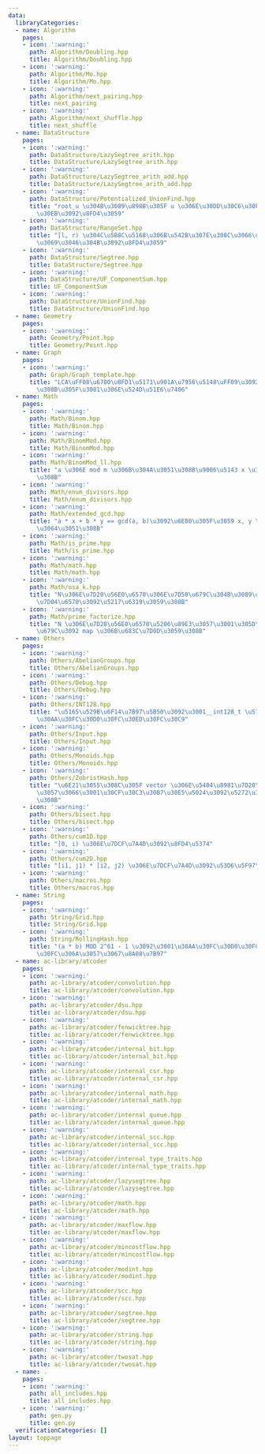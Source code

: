```yaml
---
data:
  libraryCategories:
  - name: Algorithm
    pages:
    - icon: ':warning:'
      path: Algorithm/Doubling.hpp
      title: Algorithm/Doubling.hpp
    - icon: ':warning:'
      path: Algorithm/Mo.hpp
      title: Algorithm/Mo.hpp
    - icon: ':warning:'
      path: Algorithm/next_pairing.hpp
      title: next_pairing
    - icon: ':warning:'
      path: Algorithm/next_shuffle.hpp
      title: next_shuffle
  - name: DataStructure
    pages:
    - icon: ':warning:'
      path: DataStructure/LazySegtree_arith.hpp
      title: DataStructure/LazySegtree_arith.hpp
    - icon: ':warning:'
      path: DataStructure/LazySegtree_arith_add.hpp
      title: DataStructure/LazySegtree_arith_add.hpp
    - icon: ':warning:'
      path: DataStructure/Potentialized_UnionFind.hpp
      title: "root_u \u304B\u3089\u898B\u305F u \u306E\u30DD\u30C6\u30F3\u30B7\u30E3\
        \u30EB\u3092\u8FD4\u3059"
    - icon: ':warning:'
      path: DataStructure/RangeSet.hpp
      title: "[l, r) \u304C\u5B8C\u5168\u306B\u542B\u307E\u308C\u3066\u3044\u308B\u304B\
        \u3069\u3046\u304B\u3092\u8FD4\u3059"
    - icon: ':warning:'
      path: DataStructure/Segtree.hpp
      title: DataStructure/Segtree.hpp
    - icon: ':warning:'
      path: DataStructure/UF_ComponentSum.hpp
      title: UF_ComponentSum
    - icon: ':warning:'
      path: DataStructure/UnionFind.hpp
      title: DataStructure/UnionFind.hpp
  - name: Geometry
    pages:
    - icon: ':warning:'
      path: Geometry/Point.hpp
      title: Geometry/Point.hpp
  - name: Graph
    pages:
    - icon: ':warning:'
      path: Graph/Graph_template.hpp
      title: "LCA\uFF08\u6700\u8FD1\u5171\u901A\u7956\u5148\uFF09\u3092\u6C42\u3081\
        \u308B\u305F\u3081\u306E\u524D\u51E6\u7406"
  - name: Math
    pages:
    - icon: ':warning:'
      path: Math/Binom.hpp
      title: Math/Binom.hpp
    - icon: ':warning:'
      path: Math/BinomMod.hpp
      title: Math/BinomMod.hpp
    - icon: ':warning:'
      path: Math/BinomMod_ll.hpp
      title: "a \u306E mod m \u306B\u304A\u3051\u308B\u9006\u5143 x \u3092\u6C42\u3081\
        \u308B"
    - icon: ':warning:'
      path: Math/enum_divisors.hpp
      title: Math/enum_divisors.hpp
    - icon: ':warning:'
      path: Math/extended_gcd.hpp
      title: "a * x + b * y == gcd(a, b)\u3092\u6E80\u305F\u3059 x, y \u3092\u898B\
        \u3064\u3051\u308B"
    - icon: ':warning:'
      path: Math/is_prime.hpp
      title: Math/is_prime.hpp
    - icon: ':warning:'
      path: Math/math.hpp
      title: Math/math.hpp
    - icon: ':warning:'
      path: Math/osa_k.hpp
      title: "N\u306E\u7D20\u56E0\u6570\u306E\u7D50\u679C\u304B\u3089\u3001N\u306E\
        \u7D04\u6570\u3092\u5217\u6319\u3059\u308B"
    - icon: ':warning:'
      path: Math/prime_factorize.hpp
      title: "N \u306E\u7D20\u56E0\u6570\u5206\u89E3\u3057\u3001\u305D\u306E\u7D50\
        \u679C\u3092 map \u306B\u683C\u7D0D\u3059\u308B"
  - name: Others
    pages:
    - icon: ':warning:'
      path: Others/AbelianGroups.hpp
      title: Others/AbelianGroups.hpp
    - icon: ':warning:'
      path: Others/Debug.hpp
      title: Others/Debug.hpp
    - icon: ':warning:'
      path: Others/INT128.hpp
      title: "\u5165\u529B\u6F14\u7B97\u5B50\u3092\u3001__int128_t \u578B\u7528\u306B\
        \u30AA\u30FC\u30D0\u30FC\u30ED\u30FC\u30C9"
    - icon: ':warning:'
      path: Others/Input.hpp
      title: Others/Input.hpp
    - icon: ':warning:'
      path: Others/Monoids.hpp
      title: Others/Monoids.hpp
    - icon: ':warning:'
      path: Others/ZobristHash.hpp
      title: "\u6E21\u3055\u308C\u305F vector \u306E\u5404\u8981\u7D20\u306B\u5BFE\
        \u3057\u3066\u3001\u30CF\u30C3\u30B7\u30E5\u5024\u3092\u5272\u308A\u5F53\u3066\
        \u308B"
    - icon: ':warning:'
      path: Others/bisect.hpp
      title: Others/bisect.hpp
    - icon: ':warning:'
      path: Others/cum1D.hpp
      title: "[0, i) \u306E\u7DCF\u7A4D\u3092\u8FD4\u5374"
    - icon: ':warning:'
      path: Others/cum2D.hpp
      title: "[i1, j1) * [i2, j2) \u306E\u7DCF\u7A4D\u3092\u53D6\u5F97\u3059\u308B"
    - icon: ':warning:'
      path: Others/macros.hpp
      title: Others/macros.hpp
  - name: String
    pages:
    - icon: ':warning:'
      path: String/Grid.hpp
      title: String/Grid.hpp
    - icon: ':warning:'
      path: String/RollingHash.hpp
      title: "(a * b) MOD 2^61 - 1 \u3092\u3001\u30AA\u30FC\u30D0\u30FC\u30D5\u30ED\
        \u30FC\u306A\u3057\u3067\u8A08\u7B97"
  - name: ac-library/atcoder
    pages:
    - icon: ':warning:'
      path: ac-library/atcoder/convolution.hpp
      title: ac-library/atcoder/convolution.hpp
    - icon: ':warning:'
      path: ac-library/atcoder/dsu.hpp
      title: ac-library/atcoder/dsu.hpp
    - icon: ':warning:'
      path: ac-library/atcoder/fenwicktree.hpp
      title: ac-library/atcoder/fenwicktree.hpp
    - icon: ':warning:'
      path: ac-library/atcoder/internal_bit.hpp
      title: ac-library/atcoder/internal_bit.hpp
    - icon: ':warning:'
      path: ac-library/atcoder/internal_csr.hpp
      title: ac-library/atcoder/internal_csr.hpp
    - icon: ':warning:'
      path: ac-library/atcoder/internal_math.hpp
      title: ac-library/atcoder/internal_math.hpp
    - icon: ':warning:'
      path: ac-library/atcoder/internal_queue.hpp
      title: ac-library/atcoder/internal_queue.hpp
    - icon: ':warning:'
      path: ac-library/atcoder/internal_scc.hpp
      title: ac-library/atcoder/internal_scc.hpp
    - icon: ':warning:'
      path: ac-library/atcoder/internal_type_traits.hpp
      title: ac-library/atcoder/internal_type_traits.hpp
    - icon: ':warning:'
      path: ac-library/atcoder/lazysegtree.hpp
      title: ac-library/atcoder/lazysegtree.hpp
    - icon: ':warning:'
      path: ac-library/atcoder/math.hpp
      title: ac-library/atcoder/math.hpp
    - icon: ':warning:'
      path: ac-library/atcoder/maxflow.hpp
      title: ac-library/atcoder/maxflow.hpp
    - icon: ':warning:'
      path: ac-library/atcoder/mincostflow.hpp
      title: ac-library/atcoder/mincostflow.hpp
    - icon: ':warning:'
      path: ac-library/atcoder/modint.hpp
      title: ac-library/atcoder/modint.hpp
    - icon: ':warning:'
      path: ac-library/atcoder/scc.hpp
      title: ac-library/atcoder/scc.hpp
    - icon: ':warning:'
      path: ac-library/atcoder/segtree.hpp
      title: ac-library/atcoder/segtree.hpp
    - icon: ':warning:'
      path: ac-library/atcoder/string.hpp
      title: ac-library/atcoder/string.hpp
    - icon: ':warning:'
      path: ac-library/atcoder/twosat.hpp
      title: ac-library/atcoder/twosat.hpp
  - name: .
    pages:
    - icon: ':warning:'
      path: all_includes.hpp
      title: all_includes.hpp
    - icon: ':warning:'
      path: gen.py
      title: gen.py
  verificationCategories: []
layout: toppage
---
```

